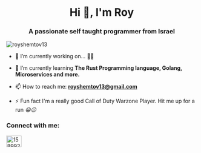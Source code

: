 <h1 align="center">Hi 👋, I'm Roy</h1>
<h3 align="center">A passionate self taught programmer from Israel</h3>

<p align="left"> <img src="https://komarev.com/ghpvc/?username=royshemtov13&label=Profile%20views&color=0e75b6&style=flat" alt="royshemtov13" /> </p>

- 🔭 I’m currently working on... **🤫🤫**

- 🌱 I’m currently learning **The Rust Programming language, Golang, Microservices and more.**

- 📫 How to reach me: **royshemtov13@gmail.com**

- ⚡ Fun fact I'm a really good Call of Duty Warzone Player. Hit me up for a run *😁😉*

<h3 align="left">Connect with me:</h3>
<p align="left">
<a href="https://stackoverflow.com/users/15899290" target="blank"><img align="center" src="https://raw.githubusercontent.com/rahuldkjain/github-profile-readme-generator/master/src/images/icons/Social/stack-overflow.svg" alt="15899290" height="30" width="40" /></a>
</p>
